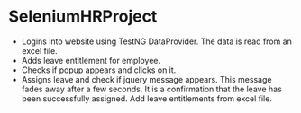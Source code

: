 # SeleniumHRProject
- Logins into website using TestNG DataProvider. The data is read from an excel file.
- Adds leave entitlement for employee.
- Checks if popup appears and clicks on it.
- Assigns leave and check if jquery message appears. This message fades away after a few seconds. It is a confirmation that the leave has been successfully assigned.
Add leave entitlements from excel file.
